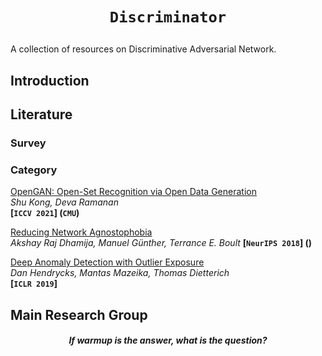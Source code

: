 # <p align=center>`Discriminator`</p>

A collection of resources on Discriminative Adversarial Network.

## Introduction





## Literature

### Survey



### Category

[OpenGAN: Open-Set Recognition via Open Data Generation](https://arxiv.org/pdf/2104.02939.pdf)  
*Shu Kong, Deva Ramanan*  
**[`ICCV 2021`] (`CMU`)**

[Reducing Network Agnostophobia](https://arxiv.org/pdf/1811.04110.pdf)  
*Akshay Raj Dhamija, Manuel Günther, Terrance E. Boult*
**[`NeurIPS 2018`] ()**

[Deep Anomaly Detection with Outlier Exposure](https://arxiv.org/pdf/1812.04606.pdf)  
*Dan Hendrycks, Mantas Mazeika, Thomas Dietterich*  
**[`ICLR 2019`]**

## Main Research Group

<h5 align="center"><i>If warmup is the answer, what is the question?</i></h5>



